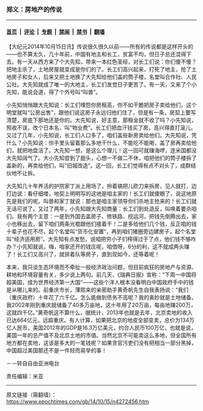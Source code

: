 ### 郑义：房地产的传说

---

#### [首页](../../../..?n4272456) &nbsp;|&nbsp; [评论](../../../../../epoch-comment?n4272456) &nbsp;|&nbsp; [专题](../../../../../epoch-special?n4272456) &nbsp;|&nbsp; [禁闻](../../../../../epoch-news?n4272456) &nbsp;|&nbsp; [禁书](../../../../../books?n4272456) &nbsp;|&nbsp; [翻墙](https://github.com/gfw-breaker/nogfw/blob/master/README.md?n4272456)


<div class="post_content" id="artbody" itemprop="articleBody">
 <!-- article content begin -->
 <p>
  【大纪元2014年10月15日讯】传说很久很久以前——所有的传说都是这样开头的——也不算太久，几十年前，中国有地主和长工，贫富不均，但日子总还混得下去。有一天从西方来了个大先知，带来一本红色圣经，对长工们说：你们傻不傻？把地主杀了，土地房屋就变成是你们的了。长工们高兴起来，打死了地主，抢了土地房子和女人，后来又把土地换了大先知给他们盖的筒子楼，名堂叫合作社、人民公社。大先知就成了唯一的大地主，长工们发觉日子更苦了。有一天，又来了个小先知，能说会道，得了个外号叫“叫兽”。
 </p>
 <p>
  小先知悄悄跟大先知说：长工们埋怨你房租高，你不如干脆把房子卖给他们，这个明堂就叫“公房出售”，跟他们说这房子永远归他们住了，但是有一条，房契上要写清楚，房底下那地还是你的。大先知说，好主意，那租金就不收了吗？小先知说，照收不误，改个日本名，叫“物业费”。长工们把血汗钱买了房，高兴得直打滚儿。又过了几年，小先知说，长工们人口多了，咱们盖些新房卖给他们。大先知说，凭什么？小先知说：你手里头留着那么多地干什么，不能吃不能喝，盖了房再卖给他们，就把地盘活了。大先知一想，是这么个理儿！这一回可就赚海啰，连米国都没大先知阔气了。大小先知尝到了甜头，心想一不做二不休，咱把他们的筒子楼拆了盖新的，再卖给他们，叫“旧城改造”。这一回，长工们觉得有点不对头了，成群结伙地不让拆。
 </p>
 <p>
  大先知几十年养活的护院家丁派上用场了，拎着镐把儿砍刀来拆房，见人就打，边打边说：看仔细喽，地契上明明写的这地是咱主家的！长工们就傻眼了，说这地原先是我们的呢。叫兽和家丁就说：那也是咱主家领导你们杀地主抢来的！长工们就无话可说了。又过了两年，小先知跟大先知商量：长工们到处造反，叫唤着要杀咱们。我有两个主意：一是到外国去盖房子、修铁路、挖运河，把钱先倒腾出去，家小也移出去，留下咱们两条光棍跟他们接着干！二是多给他们几个钱，反正咱的钱十辈子也花不尽，起个名堂叫“货币化安置”，再到咱们猪圈旁边建房子，起个名堂叫“经济适用房”。大先知有点发愁，说咱把穷小子们榨得过于了点，他们钱不够咋办？小先知就说，嗨，咱家还开的钱庄呢，咱借呀，6分的利，这不就成两头赚了！长工们又高兴了，就排着队等房子，直到现如今，还等着呢！
 </p>
 <p>
  本来，我只谈生态环境而不牵扯一般经济政治问题，但目前疯狂的房地产与资源、耕地和环境容量有关，多少说上两句。前几天，《瑞典日报》宣称：“下周一中国将超美国，成为世界经济第一大国”——这些个洋人根本没看明白中国政府手中的钱是从哪儿来的。前重庆市长，薄熙来的亲密助手黄奇帆先生自我表扬说：“我们（重庆政府）十年花了六千亿。怎么能做到债务不高呢？我的奥妙就是土地储备。我2002年刚到重庆就储备了40多万亩地，这十年用了20万亩，每亩地赚200万，这就四千亿。”黄奇帆这不算什么，据统计，2013年也就是去年，北京卖地的收入已达664亿元，远超重庆。有人计算，如果把北京的地皮全部变卖，总价为134万亿人民币，美国2012年的GDP是16.3万亿美元，约合人民币100万亿，也就是说，美国一年的总产值不及北京土地的市值。当然北京不可能卖这么多地，但全国所有地方都在卖地，这该是多大的一笔钱呢？如果贪官污吏们没有把相当一部分黑掉，中国超过美国那还不是一件轻而易举的事！
 </p>
 <p>
  －－转自自由亚洲电台
 </p>
 <p>
  责任编辑：米亚
 </p>
 <!-- article content end -->
 <div id="below_article_ad">
 </div>
</div>


---

原文链接（需翻墙）：https://www.epochtimes.com/gb/14/10/15/n4272456.htm